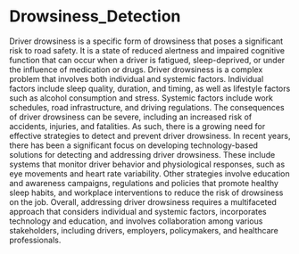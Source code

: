 # Drowsiness_Detection
Driver drowsiness is a specific form of drowsiness that poses a significant risk to road safety. It is a state of reduced alertness and impaired cognitive function that can occur when a driver is fatigued, sleep-deprived, or under the influence of medication or drugs.
Driver drowsiness is a complex problem that involves both individual and systemic factors. Individual factors include sleep quality, duration, and timing, as well as lifestyle factors such as alcohol consumption and stress. Systemic factors include work schedules, road infrastructure, and driving regulations.
The consequences of driver drowsiness can be severe, including an increased risk of accidents, injuries, and fatalities. As such, there is a growing need for effective strategies to detect and prevent driver drowsiness.
In recent years, there has been a significant focus on developing technology-based solutions for detecting and addressing driver drowsiness. These include systems that monitor driver behavior and physiological responses, such as eye movements and heart rate variability. Other strategies involve education and awareness campaigns, regulations and policies that promote healthy sleep habits, and workplace interventions to reduce the risk of drowsiness on the job.
Overall, addressing driver drowsiness requires a multifaceted approach that considers individual and systemic factors, incorporates technology and education, and involves collaboration among various stakeholders, including drivers, employers, policymakers, and healthcare professionals.
